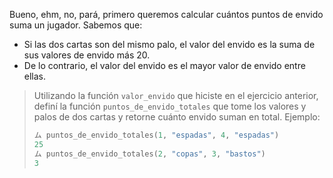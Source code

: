 Bueno, ehm, no, pará, primero queremos calcular cuántos puntos de envido suma un jugador. Sabemos que:

* Si las dos cartas son del mismo palo, el valor del envido es la suma de sus valores de envido más 20.
* De lo contrario, el valor del envido es el mayor valor de envido entre ellas.

> Utilizando la función `valor_envido` que hiciste en el ejercicio anterior, definí la función `puntos_de_envido_totales` que tome los valores y palos de dos cartas y retorne cuánto envido suman en total. Ejemplo:
>
> ```python
> ム puntos_de_envido_totales(1, "espadas", 4, "espadas")
> 25
> ム puntos_de_envido_totales(2, "copas", 3, "bastos")
> 3
> ```
